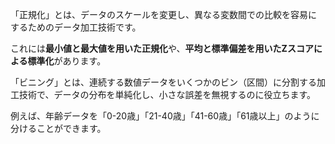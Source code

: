 「正規化」とは、データのスケールを変更し、異なる変数間での比較を容易にするためのデータ加工技術です。

これには**最小値と最大値を用いた正規化**や、**平均と標準偏差を用いたZスコアによる標準化**があります。

「ビニング」とは、連続する数値データをいくつかのビン（区間）に分割する加工技術で、データの分布を単純化し、小さな誤差を無視するのに役立ちます。

例えば、年齢データを「0-20歳」「21-40歳」「41-60歳」「61歳以上」のように分けることができます。
